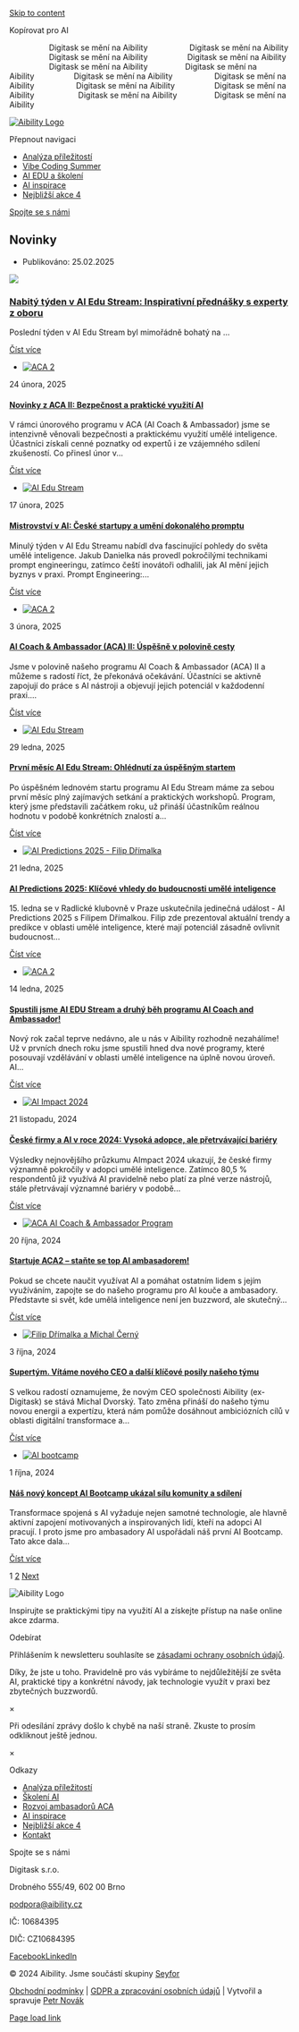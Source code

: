 [Skip to content](https://aibility.cz/novinky/#content)

Kopírovat pro AI

                  Digitask se mění na Aibility                   Digitask se mění na Aibility                   Digitask se mění na Aibility                  Digitask se mění na Aibility                    Digitask se mění na Aibility                 Digitask se mění na Aibility                  Digitask se mění na Aibility                   Digitask se mění na Aibility                   Digitask se mění na Aibility                  Digitask se mění na Aibility                    Digitask se mění na Aibility                 Digitask se mění na Aibility

[![Aibility Logo](<Base64-Image-Removed>)](https://aibility.cz/)

Přepnout navigaci

- [Analýza příležitostí](https://aibility.cz/analyza-digitalnich-prilezitosti/)
- [Vibe Coding Summer](https://aibility.cz/vibecodingsummer/)
- [AI EDU a školení](https://aibility.cz/skoleni/)
- [AI inspirace](https://aibility.cz/inspirace-a-ai/)
- [Nejbližší akce 4](https://aibility.cz/nejblizsi-ai-akce/)

[Spojte se s námi](https://aibility.cz/kontakt/)

## Novinky

- Publikováno: 25.02.2025











[![](<Base64-Image-Removed>)](https://aibility.cz/nabity-tyden-v-ai-edu-stream-inspirativni-prednasky-s-experty-z-oboru/)













### [Nabitý týden v AI Edu Stream: Inspirativní přednášky s experty z oboru](https://aibility.cz/nabity-tyden-v-ai-edu-stream-inspirativni-prednasky-s-experty-z-oboru/)







Poslední týden v AI Edu Stream byl mimořádně bohatý na ...





[Číst více](https://aibility.cz/nabity-tyden-v-ai-edu-stream-inspirativni-prednasky-s-experty-z-oboru/)


- [![ACA 2](<Base64-Image-Removed>)](https://aibility.cz/novinky-z-aca-ii-bezpecnost-a-prakticke-vyuziti-ai/)













24 února, 2025







#### [Novinky z ACA II: Bezpečnost a praktické využití AI](https://aibility.cz/novinky-z-aca-ii-bezpecnost-a-prakticke-vyuziti-ai/)







V rámci únorového programu v ACA (AI Coach & Ambassador) jsme se intenzivně věnovali bezpečnosti a praktickému využití umělé inteligence. Účastníci získali cenné poznatky od expertů i ze vzájemného sdílení zkušeností. Co přinesl únor v...





[Číst více](https://aibility.cz/novinky-z-aca-ii-bezpecnost-a-prakticke-vyuziti-ai/)

- [![AI Edu Stream](<Base64-Image-Removed>)](https://aibility.cz/mistrovstvi-v-ai-ceske-startupy-a-umeni-dokonaleho-promptu/)













17 února, 2025







#### [Mistrovství v AI: České startupy a umění dokonalého promptu](https://aibility.cz/mistrovstvi-v-ai-ceske-startupy-a-umeni-dokonaleho-promptu/)







Minulý týden v AI Edu Streamu nabídl dva fascinující pohledy do světa umělé inteligence. Jakub Danielka nás provedl pokročilými technikami prompt engineeringu, zatímco čeští inovátoři odhalili, jak AI mění jejich byznys v praxi. Prompt Engineering:...





[Číst více](https://aibility.cz/mistrovstvi-v-ai-ceske-startupy-a-umeni-dokonaleho-promptu/)

- [![ACA 2](<Base64-Image-Removed>)](https://aibility.cz/ai-coach-ambassador-aca-ii-uspesne-v-polovine-cesty/)













3 února, 2025







#### [AI Coach & Ambassador (ACA) II: Úspěšně v polovině cesty](https://aibility.cz/ai-coach-ambassador-aca-ii-uspesne-v-polovine-cesty/)







Jsme v polovině našeho programu AI Coach & Ambassador (ACA) II a můžeme s radostí říct, že překonává očekávání. Účastníci se aktivně zapojují do práce s AI nástroji a objevují jejich potenciál v každodenní praxi....





[Číst více](https://aibility.cz/ai-coach-ambassador-aca-ii-uspesne-v-polovine-cesty/)

- [![AI Edu Stream](<Base64-Image-Removed>)](https://aibility.cz/prvni-mesic-ai-edu-stream-ohlednuti-za-uspesnym-startem/)













29 ledna, 2025







#### [První měsíc AI Edu Stream: Ohlédnutí za úspěšným startem](https://aibility.cz/prvni-mesic-ai-edu-stream-ohlednuti-za-uspesnym-startem/)







Po úspěšném lednovém startu programu AI Edu Stream máme za sebou první měsíc plný zajímavých setkání a praktických workshopů. Program, který jsme představili začátkem roku, už přináší účastníkům reálnou hodnotu v podobě konkrétních znalostí a...





[Číst více](https://aibility.cz/prvni-mesic-ai-edu-stream-ohlednuti-za-uspesnym-startem/)

- [![AI Predictions 2025 - Filip Dřímalka](<Base64-Image-Removed>)](https://aibility.cz/ai-predictions-2025-klicove-vhledy-do-budoucnosti-umele-inteligence/)













21 ledna, 2025







#### [AI Predictions 2025: Klíčové vhledy do budoucnosti umělé inteligence](https://aibility.cz/ai-predictions-2025-klicove-vhledy-do-budoucnosti-umele-inteligence/)







15\. ledna se v Radlické klubovně v Praze uskutečnila jedinečná událost - AI Predictions 2025 s Filipem Dřímalkou. Filip zde prezentoval aktuální trendy a predikce v oblasti umělé inteligence, které mají potenciál zásadně ovlivnit budoucnost...





[Číst více](https://aibility.cz/ai-predictions-2025-klicove-vhledy-do-budoucnosti-umele-inteligence/)

- [![ACA 2](<Base64-Image-Removed>)](https://aibility.cz/spustili-jsme-ai-edu-stream-a-druhy-beh-programu-ai-coach-and-ambassador/)













14 ledna, 2025







#### [Spustili jsme AI EDU Stream a druhý běh programu AI Coach and Ambassador!](https://aibility.cz/spustili-jsme-ai-edu-stream-a-druhy-beh-programu-ai-coach-and-ambassador/)







Nový rok začal teprve nedávno, ale u nás v Aibility rozhodně nezahálíme! Už v prvních dnech roku jsme spustili hned dva nové programy, které posouvají vzdělávání v oblasti umělé inteligence na úplně novou úroveň. AI...





[Číst více](https://aibility.cz/spustili-jsme-ai-edu-stream-a-druhy-beh-programu-ai-coach-and-ambassador/)

- [![AI Impact 2024](<Base64-Image-Removed>)](https://aibility.cz/ceske-firmy-a-ai-v-roce-2024-vysoka-adopce-ale-pretrvavajici-bariery/)













21 listopadu, 2024







#### [České firmy a AI v roce 2024: Vysoká adopce, ale přetrvávající bariéry](https://aibility.cz/ceske-firmy-a-ai-v-roce-2024-vysoka-adopce-ale-pretrvavajici-bariery/)







Výsledky nejnovějšího průzkumu AImpact 2024 ukazují, že české firmy významně pokročily v adopci umělé inteligence. Zatímco 80,5 % respondentů již využívá AI pravidelně nebo platí za plné verze nástrojů, stále přetrvávají významné bariéry v podobě...





[Číst více](https://aibility.cz/ceske-firmy-a-ai-v-roce-2024-vysoka-adopce-ale-pretrvavajici-bariery/)

- [![ACA AI Coach & Ambassador Program](<Base64-Image-Removed>)](https://aibility.cz/startuje-aca2-stante-se-top-ai-ambasadorem/)













20 října, 2024







#### [Startuje ACA2 – staňte se top AI ambasadorem!](https://aibility.cz/startuje-aca2-stante-se-top-ai-ambasadorem/)







Pokud se chcete naučit využívat AI a pomáhat ostatním lidem s jejím využíváním, zapojte se do našeho programu pro AI kouče a ambasadory. Představte si svět, kde umělá inteligence není jen buzzword, ale skutečný...





[Číst více](https://aibility.cz/startuje-aca2-stante-se-top-ai-ambasadorem/)

- [![Filip Dřímalka a Michal Černý](<Base64-Image-Removed>)](https://aibility.cz/supertym-vitame-noveho-ceo-a-dalsi-klicove-posily-naseho-tymu-cloned-2/)













3 října, 2024







#### [Supertým. Vítáme nového CEO a další klíčové posily našeho týmu](https://aibility.cz/supertym-vitame-noveho-ceo-a-dalsi-klicove-posily-naseho-tymu-cloned-2/)







S velkou radostí oznamujeme, že novým CEO společnosti Aibility (ex-Digitask) se stává Michal Dvorský. Tato změna přináší do našeho týmu novou energii a expertízu, která nám pomůže dosáhnout ambiciózních cílů v oblasti digitální transformace a...





[Číst více](https://aibility.cz/supertym-vitame-noveho-ceo-a-dalsi-klicove-posily-naseho-tymu-cloned-2/)

- [![AI bootcamp](<Base64-Image-Removed>)](https://aibility.cz/nas-novy-koncept-ai-bootcamp-ukazal-silu-komunity-a-sdileni/)













1 října, 2024







#### [Náš nový koncept AI Bootcamp ukázal sílu komunity a sdílení](https://aibility.cz/nas-novy-koncept-ai-bootcamp-ukazal-silu-komunity-a-sdileni/)







Transformace spojená s AI vyžaduje nejen samotné technologie, ale hlavně aktivní zapojení motivovaných a inspirovaných lidí, kteří na adopci AI pracují. I proto jsme pro ambasadory AI uspořádali náš první AI Bootcamp. Tato akce dala...





[Číst více](https://aibility.cz/nas-novy-koncept-ai-bootcamp-ukazal-silu-komunity-a-sdileni/)


1 [2](https://aibility.cz/novinky/page/2/) [Next](https://aibility.cz/novinky/page/2/)

![Aibility Logo](<Base64-Image-Removed>)

Inspirujte se praktickými tipy na využití AI a získejte přístup na naše online akce zdarma.

Odebírat

Přihlášením k newsletteru souhlasíte se [zásadami ochrany osobních údajů](https://aibility.org/gdpr/).

Díky, že jste u toho. Pravidelně pro vás vybíráme to nejdůležitější ze světa AI, praktické tipy a konkrétní návody, jak technologie využít v praxi bez zbytečných buzzwordů.

×

Při odesílání zprávy došlo k chybě na naší straně. Zkuste to prosím odkliknout ještě jednou.

×

Odkazy

- [Analýza příležitostí](https://aibility.cz/analyza-digitalnich-prilezitosti/)
- [Školení AI](https://aibility.cz/skoleni/)
- [Rozvoj ambasadorů ACA](https://aibility.cz/ai-coach-and-ambassador-program/)
- [AI inspirace](https://aibility.cz/inspirace-a-ai/)
- [Nejbližší akce 4](https://aibility.cz/nejblizsi-ai-akce/)
- [Kontakt](https://aibility.cz/kontakt/)

Spojte se s námi

Digitask s.r.o.

Drobného 555/49, 602 00 Brno

podpora@aibility.cz

IČ: 10684395

DIČ: CZ10684395

[Facebook](https://www.facebook.com/aibilityorg "Facebook")[LinkedIn](https://www.linkedin.com/company/digitask-cz-sk/ "LinkedIn")

© 2024 Aibility. Jsme součástí skupiny [Seyfor](https://www.seyfor.com/)

[Obchodní podmínky](https://aibility.cz/obchodni-podminky/) \| [GDPR a zpracování osobních údajů](https://aibility.cz/gdpr/) \| Vytvořil a spravuje [Petr Novák](https://petrnovak.com/)

 [Page load link](https://aibility.cz/novinky/#)